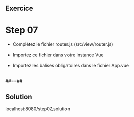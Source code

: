 <!-- .slide: class="sfeir-bg-pink exercice" -->
## Exercice
<h1>Step 07</h1>
<div>
    <ul>
        <li>Complétez le fichier router.js (src/view/router.js)</li><br>
        <li>Importez ce fichier dans votre instance Vue</li><br>
        <li>Importez les balises obligatoires dans le fichier App.vue</li><br>
    </ul>
</div>

##==##

<!-- .slide: class="sfeir-bg-blue exercice" -->
## Solution
<span class="full-center">localhost:8080/step07_solution</div>
